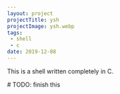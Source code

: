 ```yaml
---
layout: project
projectTitle: ysh
projectImage: ysh.webp
tags:
 - shell
 - c
date: 2019-12-08
---
```


This is a shell written completely in C.

\# TODO: finish this
